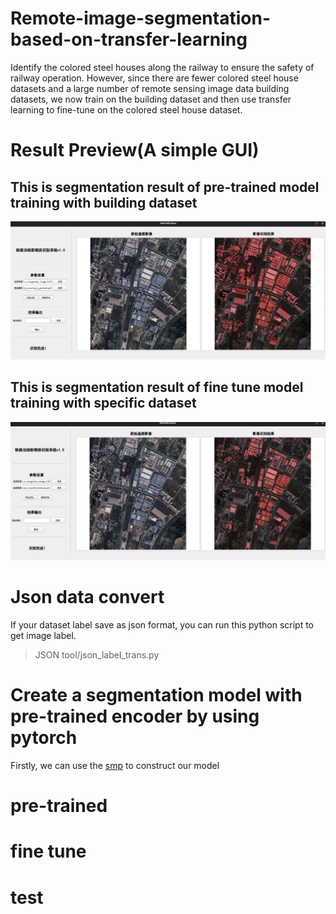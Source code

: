 # Remote-image-segmentation-based-on-transfer-learning
Identify the colored steel houses along the railway to ensure the safety of railway operation. However, since there are fewer colored steel house datasets and a large number of remote sensing image data building datasets, we now train on the building dataset and then use transfer learning to fine-tune on the colored steel house dataset.

# Result Preview(A simple GUI)
## This is segmentation result of pre-trained model training with building dataset
![](/img/pre-trained.png "pre-trained")

## This is segmentation result of fine tune model training with specific dataset
![](/img/fine_tune.png "fune-tune")

# Json data convert
If your dataset label save as json format, you can run this python script to get image label.
> JSON tool/json_label_trans.py

# Create a segmentation model with pre-trained encoder by using pytorch
Firstly, we can use the [smp]("https://github.com/qubvel/segmentation_models.pytorch") to construct our model


# pre-trained

# fine tune 

# test
